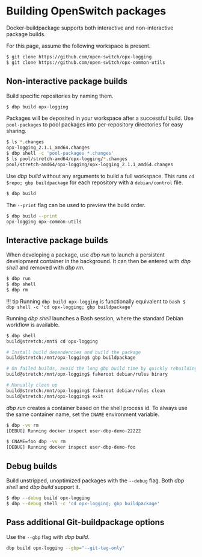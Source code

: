 # Building OpenSwitch packages
Docker-buildpackage supports both interactive and non-interactive package builds.

For this page, assume the following workspace is present.
```bash
$ git clone https://github.com/open-switch/opx-logging
$ git clone https://github.com/open-switch/opx-common-utils
```

## Non-interactive package builds
Build specific repositories by naming them.
```bash
$ dbp build opx-logging
```

Packages will be deposited in your workspace after a successful build. Use `pool-packages` to pool packages into per-repository directories for easy sharing.
```bash
$ ls *.changes
opx-logging_2.1.1_amd64.changes
$ dbp shell -c 'pool-packages *.changes'
$ ls pool/stretch-amd64/opx-logging/*.changes
pool/stretch-amd64/opx-logging/opx-logging_2.1.1_amd64.changes
```

Use *dbp build* without any arguments to build a full workspace. This runs `cd $repo; gbp buildpackage` for each repository with a `debian/control` file.
```bash
$ dbp build
```

The `--print` flag can be used to preview the build order.
```bash
$ dbp build --print
opx-logging opx-common-utils
```

## Interactive package builds
When developing a package, use *dbp run* to launch a persistent development container in the background. It can then be entered with *dbp shell* and removed with *dbp rm*.
```bash
$ dbp run
$ dbp shell
$ dbp rm
```

!!! tip
    Running `dbp build opx-logging` is functionally equivalent to
    ```bash
    $ dbp shell -c 'cd opx-logging; gbp buildpackage'
    ```

Running *dbp shell* launches a Bash session, where the standard Debian workflow is available.

```bash
$ dbp shell
build@stretch:/mnt$ cd opx-logging

# Install build dependencies and build the package
build@stretch:/mnt/opx-logging$ gbp buildpackage

# On failed builds, avoid the long gbp build time by quickly rebuilding
build@stretch:/mnt/opx-logging$ fakeroot debian/rules binary

# Manually clean up
build@stretch:/mnt/opx-logging$ fakeroot debian/rules clean
build@stretch:/mnt/opx-logging$ exit
```

*dbp run* creates a container based on the shell process id. To always use the same container name, set the `CNAME` environment variable.

```bash
$ dbp -vv rm
[DEBUG] Running docker inspect user-dbp-demo-22222

$ CNAME=foo dbp -vv rm
[DEBUG] Running docker inspect user-dbp-demo-foo
```

## Debug builds
Build unstripped, unoptimized packages with the `--debug` flag. Both *dbp shell* and *dbp build* support it.
```bash
$ dbp --debug build opx-logging
$ dbp --debug shell -c 'cd opx-logging; gbp buildpackage'
```

## Pass additional Git-buildpackage options
Use the `--gbp` flag with *dbp build*.
```bash
dbp build opx-logging --gbp="--git-tag-only"
```
